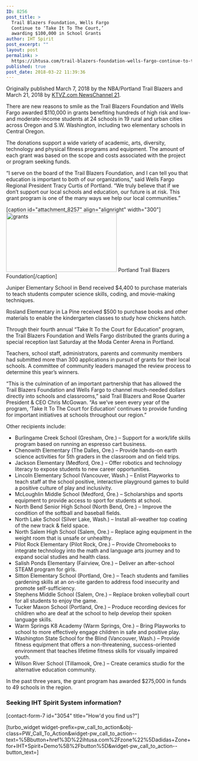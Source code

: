 ```yaml
---
ID: 8256
post_title: >
  Trail Blazers Foundation, Wells Fargo
  Continue to ‘Take It To The Court,’
  awarding $100,000 in School Grants
author: IHT Spirit
post_excerpt: ""
layout: post
permalink: >
  https://ihtusa.com/trail-blazers-foundation-wells-fargo-continue-to-take-it-to-the-court-awarding-100000-in-school-grants/
published: true
post_date: 2018-03-22 11:39:36
---
```

Originally published March 7, 2018 by the NBA/Portland Trail Blazers and March 21, 2018 by <a href="http://popl.ink/JZRSKp">KTVZ.com NewsChannel 21</a>.

There are new reasons to smile as the Trail Blazers Foundation and Wells Fargo awarded $110,000 in grants benefiting hundreds of high risk and low- and moderate-income students at 24 schools in 19 rural and urban cities across Oregon and S.W. Washington, including two elementary schools in Central Oregon.

The donations support a wide variety of academic, arts, diversity, technology and physical fitness programs and equipment. The amount of each grant was based on the scope and costs associated with the project or program seeking funds.

“I serve on the board of the Trail Blazers Foundation, and I can tell you that education is important to both of our organizations,” said Wells Fargo Regional President Tracy Curtis of Portland. “We truly believe that if we don’t support our local schools and education, our future is at risk. This grant program is one of the many ways we help our local communities.”<!--more-->

[caption id="attachment_8257" align="alignright" width="300"]<a href="https://ihtusa.com/wp-content/uploads/2018/03/foundation-check_0.jpg"><img class="wp-image-8257 size-medium" src="https://ihtusa.com/wp-content/uploads/2018/03/foundation-check_0-300x161.jpg" alt="grants" width="300" height="161" /></a> Portland Trail Blazers Foundation[/caption]

Juniper Elementary School in Bend received $4,400 to purchase materials to teach students computer science skills, coding, and movie-making techniques.

Rosland Elementary in La Pine received $500 to purchase books and other materials to enable the kindergarten classes to study how chickens hatch.

Through their fourth annual “Take It To the Court for Education” program, the Trail Blazers Foundation and Wells Fargo distributed the grants during a special reception last Saturday at the Moda Center Arena in Portland.

Teachers, school staff, administrators, parents and community members had submitted more than 300 applications in pursuit of grants for their local schools. A committee of community leaders managed the review process to determine this year’s winners.

“This is the culmination of an important partnership that has allowed the Trail Blazers Foundation and Wells Fargo to channel much-needed dollars directly into schools and classrooms,” said Trail Blazers and Rose Quarter President &amp; CEO Chris McGowan. “As we’ve seen every year of the program, ‘Take It To The Court for Education’ continues to provide funding for important initiatives at schools throughout our region.”

Other recipients include:
<ul>
 	<li>Burlingame Creek School (Gresham, Ore.) – Support for a work/life skills program based on running an espresso cart business.</li>
 	<li>Chenowith Elementary (The Dalles, Ore.) – Provide hands-on earth science activities for 5th graders in the classroom and on field trips.</li>
 	<li>Jackson Elementary (Medford, Ore.) – Offer robotics and technology literacy to expose students to new career opportunities.</li>
 	<li>Lincoln Elementary School (Vancouver, Wash.) – Enlist Playworks to teach staff at the school positive, interactive playground games to build a positive culture of play and inclusivity.</li>
 	<li>McLoughlin Middle School (Medford, Ore.) – Scholarships and sports equipment to provide access to sport for students at school.</li>
 	<li>North Bend Senior High School (North Bend, Ore.) – Improve the condition of the softball and baseball fields.</li>
 	<li>North Lake School (Silver Lake, Wash.) – Install all-weather top coating of the new track &amp; field space.</li>
 	<li>North Salem High School (Salem, Ore.) – Replace aging equipment in the weight room that is unsafe or unhealthy.</li>
 	<li>Pilot Rock Elementary (Pilot Rock, Ore.) – Provide Chromebooks to integrate technology into the math and language arts journey and to expand social studies and health class.</li>
 	<li>Salish Ponds Elementary (Fairview, Ore.) – Deliver an after-school STEAM program for girls.</li>
 	<li>Sitton Elementary School (Portland, Ore.) – Teach students and families gardening skills at an on-site garden to address food insecurity and promote self-sufficiency.</li>
 	<li>Stephens Middle School (Salem, Ore.) – Replace broken volleyball court for all students to enjoy the game.</li>
 	<li>Tucker Maxon School (Portland, Ore.) – Produce recording devices for children who are deaf at the school to help develop their spoken language skills.</li>
 	<li>Warm Springs K8 Academy (Warm Springs, Ore.) – Bring Playworks to school to more effectively engage children in safe and positive play.</li>
 	<li>Washington State School for the Blind (Vancouver, Wash.) – Provide fitness equipment that offers a non-threatening, success-oriented environment that teaches lifetime fitness skills for visually impaired youth.</li>
 	<li>Wilson River School (Tillamook, Ore.) – Create ceramics studio for the alternative education community.</li>
</ul>
In the past three years, the grant program has awarded $275,000 in funds to 49 schools in the region.
<h3 class="article-newsletter-signup">Seeking IHT Spirit System information?</h3>
<p class="article-newsletter-signup">[contact-form-7 id="3054" title="How'd you find us?"]</p>
[turbo_widget widget-prefix=pw_call_to_action&obj-class=PW_Call_To_Action&widget-pw_call_to_action--text=%5Bbutton+href%3D%22ihtusa.com%2Fzone%22%5Dadidas+Zone+for+IHT+Spirit+Demo%5B%2Fbutton%5D&widget-pw_call_to_action--button_text=]